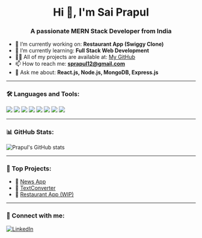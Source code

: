 <h1 align="center">Hi 👋, I'm Sai Prapul</h1>
<h3 align="center">A passionate MERN Stack Developer from India</h3>

- 🔭 I’m currently working on: **Restaurant App (Swiggy Clone)**  
- 🌱 I’m currently learning: **Full Stack Web Development**  
- 👨‍💻 All of my projects are available at: [My GitHub](https://github.com/Prapul-66)  
- 📫 How to reach me: **sprapul12@gmail.com**  
- 💬 Ask me about: **React.js, Node.js, MongoDB, Express.js**

---

### 🛠️ Languages and Tools:
<p align="left">
  <img src="https://img.shields.io/badge/JavaScript-F7DF1E?style=flat&logo=javascript&logoColor=black"/>
  <img src="https://img.shields.io/badge/React-61DAFB?style=flat&logo=react&logoColor=black"/>
  <img src="https://img.shields.io/badge/Node.js-339933?style=flat&logo=node.js&logoColor=white"/>
  <img src="https://img.shields.io/badge/Express.js-000000?style=flat&logo=express&logoColor=white"/>
  <img src="https://img.shields.io/badge/MongoDB-4EA94B?style=flat&logo=mongodb&logoColor=white"/>
  <img src="https://img.shields.io/badge/Python-3776AB?style=flat&logo=python&logoColor=white"/>
  <img src="https://img.shields.io/badge/HTML5-E34F26?style=flat&logo=html5&logoColor=white"/>
  <img src="https://img.shields.io/badge/CSS3-1572B6?style=flat&logo=css3&logoColor=white"/>
</p>

---

### 📊 GitHub Stats:
![Prapul's GitHub stats](https://github-readme-stats.vercel.app/api?username=Prapul-66&show_icons=true&theme=radical)

---

### 🧩 Top Projects:
- 🔹 [News App](https://github.com/Prapul-66)
- 🔹 [TextConverter](https://github.com/Prapul-66)
- 🔹 [Restaurant App (WIP)](https://github.com/Prapul-66)

---

### 🔗 Connect with me:
[![LinkedIn](https://img.shields.io/badge/LinkedIn-blue?style=flat&logo=linkedin&logoColor=white)](https://www.linkedin.com/in/sai-prapul-131997285)
